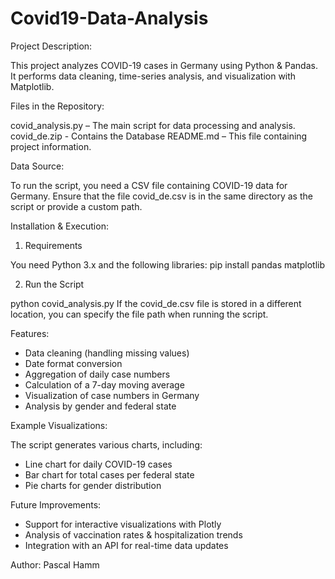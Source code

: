 # Covid19-Data-Analysis

Project Description:

This project analyzes COVID-19 cases in Germany using Python & Pandas. It performs data cleaning, time-series analysis, and visualization with Matplotlib.

Files in the Repository:

covid_analysis.py – The main script for data processing and analysis.
covid_de.zip - Contains the Database
README.md – This file containing project information.

Data Source:

To run the script, you need a CSV file containing COVID-19 data for Germany. Ensure that the file covid_de.csv is in the same directory as the script or provide a custom path.

Installation & Execution:

1) Requirements

You need Python 3.x and the following libraries:
pip install pandas matplotlib

2) Run the Script
   
python covid_analysis.py
If the covid_de.csv file is stored in a different location, you can specify the file path when running the script.

Features:

- Data cleaning (handling missing values)
- Date format conversion
- Aggregation of daily case numbers
- Calculation of a 7-day moving average
- Visualization of case numbers in Germany
- Analysis by gender and federal state

Example Visualizations:

The script generates various charts, including:
- Line chart for daily COVID-19 cases
- Bar chart for total cases per federal state
- Pie charts for gender distribution

Future Improvements: 

-  Support for interactive visualizations with Plotly
-  Analysis of vaccination rates & hospitalization trends
-  Integration with an API for real-time data updates

Author: Pascal Hamm


